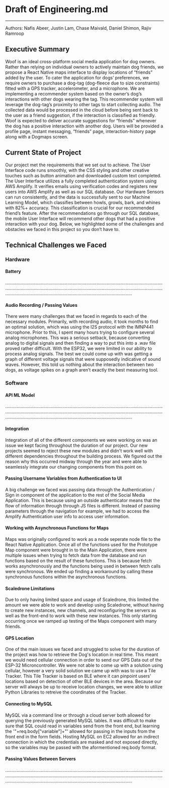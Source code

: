 # Draft of Engineering.md
****

Authors: Nafis Abeer, Justin Lam, Chase Maivald, Daniel Shimon, Rajiv Ramroop

## Executive Summary

Woof is an ideal cross-platform social media application for dog owners. Rather than relying on individual owners to actively maintain dog friends, we propose a React Native maps interface to display locations of “friends” added by the user. To cater the application for dogs’ preferences, we require owners to purchase a dog-tag (dog-fleece due to size constraints) fitted with a GPS tracker, accelerometer, and a microphone. We are implementing a recommender system based on the owner’s dog’s interactions with other dogs wearing the tag. This recommender system will leverage the dog-tag’s proximity to other tags to start collecting audio. The collected data would be processed in the cloud before being sent back to the user as a friend suggestion, if the interaction is classified as friendly. Woof is expected to deliver accurate suggestions for “friends” whenever the dog has a positive interaction with another dog. Users will be provided a profile page, instant messaging, “friends” page, interaction-history page along with a Dogmaps screen.

## Current State of Project

Our project met the requirements that we set out to achieve. The User Interface code runs smoothly, with the CSS styling and other creative touches such as button animation and downloaded custom text completed. The User Interface utilizes a fully completed authentication system using AWS Amplify. It verifies emails using verification codes and registers new users into AWS Amplify as well as our SQL database. Our Hardware Sensors can run consistently, and the data is successfully sent to our Machine Learning Model, which classifies between howls, growls, bark, and whines with 82%+ accuracy. This classification is crucial for our recommended friend’s feature. After the recommendations go through our SQL database, the mobile User Interface will recommend other dogs that had a positive interaction with your dog. Below, we highlighted some of the challenges and obstacles we faced in this project so you don’t have to.

## Technical Challenges we Faced
### Hardware
#### Battery

............................................................................................................................................................................................................................................................................................................................................................

#### Audio Recording / Passing Values

There were many challenges that we faced in regards to each of the necessary modules. Primarily, with recording audio, it took months to find an optimal solution, which was using the I2S protocol with the IMNP441 microphone. Prior to this, I spent many hours trying to configure several analog microphones. This was a serious setback, because converting analog to digital signals and then finding a way to put this into a .wav file proved rather difficult. With the ESP32, we were limited in our ability to process analog signals. The best we could come up with was getting a graph of different voltage signals that were supposedly indicative of sound waves. However, this told us nothing about the interaction between two dogs, as voltage spikes on a graph aren’t exactly the best measuring tool. 
### Software

#### API ML Model

............................................................................................................................................................................................................................................................................................................................................................

#### Integration
Integration of all of the different components we were working on was an issue we kept facing throughout the duration of our project. Our new projects seemed to reject these new modules and didn't work well with different dependencies throughout the building process. We figured out the reason why this occurred midway through the year and were able to seamlessly integrate our changing components from this point on.

#### Passing Username Variables from Authentication to UI

A big challenge we faced was passing data through the Authentication / Sign in component of the application to the rest of the Social Media Application. This is because using an outside authenticator means that the flow of information through through JS files is different. Instead of passing parameters through the navigation for example, we had to access the Amplify Authentication user info to access user information. 

#### Working with Asynchronous Functions for Maps
Maps was originally configured to work as a node seperate node file to the React Native Application. Once all of the functions used for the Prototype Map component were brought in to the Main Application, there were multiple issues when trying to fetch data from the database and run functions based on the result of these functions. This is because fetch works asynchronously and the functions being used in between fetch calls were synchronous. We ended up finding a workaround by calling these synchronous functions within the asynchronous functions. 

#### Scaledrone Limitations
Due to only having limited space and usage of Scaledrone, this limited the amount we were able to work and develop using Scaledrone, without having to create new instances, new channels, and reconfiguring the servers as well as the front-end to work with these new instances. This only starting occurring once we ramped up testing of the Maps component with many friends.

#### GPS Location
One of the main issues we faced and struggled to solve for the duration of the project was how to retrieve the Dog's location in real time. This meant we would need cellular connection in order to send our GPS Data out of the ESP-32 Microncontroller. We were not able to come up with a solution using cellular, however a very solid solution we came up with was to use a Tile Tracker. This Tile Tracker is based on BLE where it can pinpoint users' locations based on detection of other BLE devices in the area. Because our server will always be up to receive location changes, we were able to utilize Python Libraries to retreive the coordinates of the Tracker.

#### Connecting to MySQL 
MySQL via a command line or through a cloud server both allowed for querying the previously generated MySQL tables. It was difficult to make sure that SQL could read in variables send from the front end, but learning the '"+req.body["variable"]+"' allowed for passing in the inputs from the front end in the form fields. Hosting MySQL on EC2 allowed for an indirect connection in which the credentials are masked and not exposed directly, so the variables may be passed with the aformentioned req.body format.

#### Passing Values Between Servers

............................................................................................................................................................................................................................................................................................................................................................

